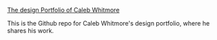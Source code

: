 <p align="left">
  <a href="https://www.calebwhitmore.design">
    The design Portfolio of Caleb Whitmore
  </a>
</p>
<p align="left">
  This is the Github repo for Caleb Whitmore's design portfolio, where he shares his work.
</p>
